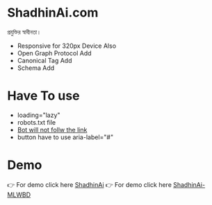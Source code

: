 # ShadhinAi.com
প্রযুক্তির স্বাধীনতা।

- Responsive for 320px Device Also
- Open Graph Protocol Add
- Canonical Tag Add
- Schema Add

# Have To use
- loading="lazy"
- robots.txt file
- <a rel="nofollow" href="#">Bot will not follw the link</a>
- button have to use aria-label="#"
# Demo
👉 For demo click here [ShadhinAi](https://shantonu-acharjee.github.io/ShadhinAi.com/)
👉 For demo click here [ShadhinAi-MLWBD](https://shantonu-acharjee.github.io/ShadhinAi.com/mlwbd-style/index.html)